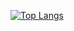 
[![Top Langs](https://github-readme-stats.vercel.app/api/top-langs/?username=sifer169966&layout=donut)](https://github.com/anuraghazra/github-readme-stats)

<!--
**sifer169966/sifer169966** is a ✨ _special_ ✨ repository because its `README.md` (this file) appears on your GitHub profile.

Here are some ideas to get you started:

- 🔭 I’m currently working on ...
- 🌱 I’m currently learning ...
- 👯 I’m looking to collaborate on ...
- 🤔 I’m looking for help with ...
- 💬 Ask me about ...
- 📫 How to reach me: ...
- 😄 Pronouns: ...
- ⚡ Fun fact: ...
-->
